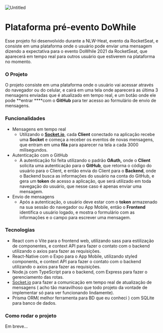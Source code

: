 ![Untitled](Untitled%20f2076ae539fa4ce2bf076294a2dac76b/Untitled.png)

# Plataforma pré-evento DoWhile

Esse projeto foi desenvolvido durante a NLW-Heat, evento da RocketSeat, e consiste em uma plataforma onde o usuário pode enviar uma mensagem dizendo a expectativa para o evento DoWhile 2021 da RocketSeat, que aparecerá em tempo real para outros usuário que estiverem na plataforma no momento.

### **O Projeto**

O projeto consiste em uma plataforma onde o usuário vai acessar através do navegador ou do celular, e cairá em uma tela onde aparecerá as última 3 mensagens enviadas que é atualizado em tempo real, e um botão onde ele pode **entrar ****com o **GitHub** para ter acesso ao formulário de envio de mensagens.

### Funcionalidades

- Mensagens em tempo real
    - Utilizando o **[Socket.io](http://socket.io)**, cada **Client** conectado na aplicação recebe uma **Socket** e começa a receber os eventos de novas mensagens, que entram em uma **fila** para aparecer na tela a cada 3000 milisegundos.
- Autenticação com o GitHub
    - A autenticação foi feita utilizando o padrão **OAuth,** onde o **Client** solicita uma autenticação para o **GitHub**, que retorna o código do usuário para o Client, e então envia do Client para o **Backend**, onde o Backend busca as informações do usuário na conta do GitHub, e gera um **token** de acesso a aplicação, que será utilizado em toda navegação do usuário, que nesse caso é apenas enviar uma mensagem.
- Envio de mensagens
    - Após a autenticação, o usuário deve estar com o **token** armazenado na sua sessão do navegador ou App Mobile, então o **Frontend** identifica o usuário logado, e mostra o formulário com as informações e o campo para escrever uma mensagem.
    

### Tecnologias

- React com o Vite para o frontend web, utilizando sass para estilização de componentes, e context API para fazer o contato com o backend utilizando o axios para fazer as requisições.
- React-Native com o Expo para o App Mobile, utilizando styled components, e context API para fazer o contato com o backend utilizando o axios para fazer as requisições.
- Node.js com TypeScript para o backend, com Express para fazer o gerenciamento das rotas.
- [Socket.io](http://Socket.io) para fazer a comunicação em tempo real de atualização de mensagens ( acho tão maravilhoso que todo projeto da vontade de implementar só para ver funcionando lindamente).
- Prisma ORM( melhor ferramenta para BD que eu conheci ) com SQLite para banco de dados.

### Como rodar o projeto

Em breve...
